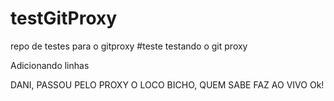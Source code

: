 # testGitProxy
repo de testes para o gitproxy
#teste
testando o git proxy

Adicionando linhas

DANI, PASSOU PELO PROXY
O LOCO BICHO, QUEM SABE FAZ AO VIVO
Ok!
